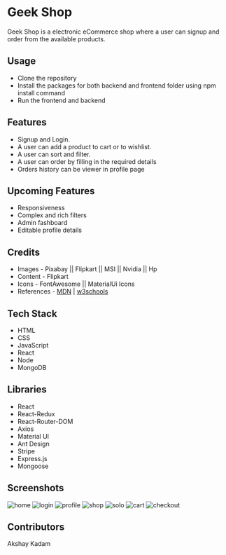 # Geek Shop

Geek Shop is a electronic eCommerce shop where a user can signup and order from the available products.



## Usage 
* Clone the repository
* Install the packages for both backend and frontend folder using npm install command
* Run the frontend and backend

## Features
* Signup and Login.
* A user can add a product to cart or to wishlist.
* A user can sort and filter.
* A user can order by filling in the required details
* Orders history can be viewer in profile page

## Upcoming Features 
* Responsiveness
* Complex and rich filters
* Admin fashboard
* Editable profile details

## Credits
* Images -  Pixabay || Flipkart || MSI || Nvidia || Hp
* Content - Flipkart
* Icons -  FontAwesome || MaterialUi Icons
* References - [MDN](https://developer.mozilla.org/en-US/) | [w3schools](https://www.w3schools.com/)

## Tech Stack
* HTML
* CSS
* JavaScript
* React
* Node
* MongoDB

## Libraries
* React
* React-Redux
* React-Router-DOM
* Axios
* Material UI
* Ant Design
* Stripe
* Express.js
* Mongoose


## Screenshots
 
![home](https://user-images.githubusercontent.com/39058941/118169653-d047aa00-b446-11eb-89f9-e7d066733436.png)
![login](https://user-images.githubusercontent.com/39058941/118169672-d76eb800-b446-11eb-8fb9-cb26b10fe07e.png)
![profile](https://user-images.githubusercontent.com/39058941/118169675-d8074e80-b446-11eb-865f-df3242709ff2.png)
![shop](https://user-images.githubusercontent.com/39058941/118169677-d89fe500-b446-11eb-918f-0e1026579291.png)
![solo](https://user-images.githubusercontent.com/39058941/118169678-d9387b80-b446-11eb-93bf-edc8f50dca0f.png)
![cart](https://user-images.githubusercontent.com/39058941/118169682-d9d11200-b446-11eb-8d9a-b13f5aab61dc.png)
![checkout](https://user-images.githubusercontent.com/39058941/118169685-da69a880-b446-11eb-8f38-f654eb3653d3.png)



## Contributors
Akshay Kadam
 

 


 
